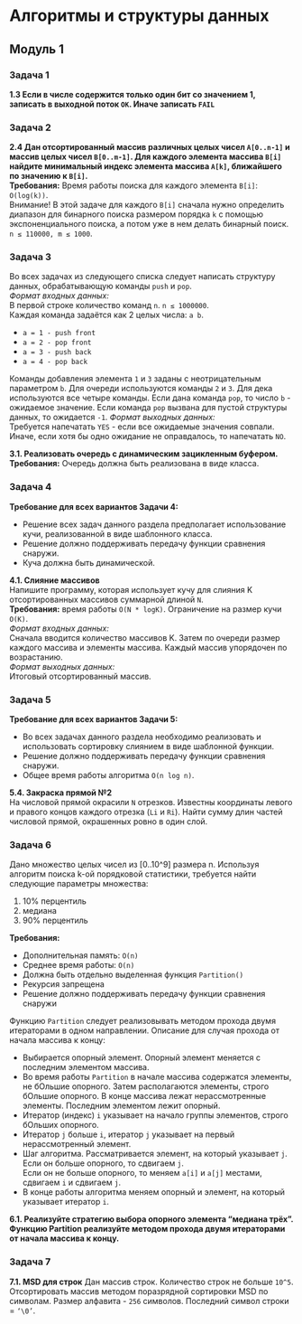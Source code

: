 # Алгоритмы и структуры данных

## Модуль 1

### Задача 1

**1.3 Если в числе содержится только один бит со значением 1, записать в выходной поток `OK`. Иначе записать `FAIL`**

### Задача 2

**2.4 Дан отсортированный массив различных целых чисел `A[0..n-1]` и массив целых чисел `B[0..m-1]`. Для каждого элемента массива `B[i]` найдите минимальный индекс элемента массива `A[k]`, ближайшего по значению к `B[i]`.**  
**Требования:** Время работы поиска для каждого элемента `B[i]`: `O(log(k))`.  
Внимание! В этой задаче для каждого `B[i]` сначала нужно определить диапазон для бинарного поиска размером порядка `k` с помощью экспоненциального поиска, а потом уже в нем делать бинарный поиск.  
`n ≤ 110000, m ≤ 1000`.

### Задача 3

Во всех задачах из следующего списка следует написать структуру данных, обрабатывающую команды `push` и `pop`.  
_Формат входных данных:_  
В первой строке количество команд `n`. `n ≤ 1000000`.  
Каждая команда задаётся как 2 целых числа: `a b`.   
- `a = 1 - push front  `
- `a = 2 - pop front  `
- `a = 3 - push back  `
- `a = 4 - pop back  `

Команды добавления элемента `1` и `3` заданы с неотрицательным параметром `b`.
Для очереди используются команды `2` и `3`. Для дека используются все четыре команды.
Если дана команда `pop`, то число `b` - ожидаемое значение. Если команда `pop` вызвана для пустой структуры данных, то ожидается `-1`.
_Формат выходных данных:_  
Требуется напечатать `YES` - если все ожидаемые значения совпали. Иначе, если хотя бы одно ожидание не оправдалось, то напечатать `NO`.

**3.1. Реализовать очередь с динамическим зацикленным буфером.**  
**Требования:** Очередь должна быть реализована в виде класса.

### Задача 4  

**Требование для всех вариантов Задачи 4:**  
- Решение всех задач данного раздела предполагает использование кучи, реализованной в виде шаблонного класса.
- Решение должно поддерживать передачу функции сравнения снаружи.
- Куча должна быть динамической.

**4.1. Слияние массивов**  
Напишите программу, которая использует кучу для слияния K отсортированных массивов суммарной длиной `N`.  
**Требования:** время работы `O(N * logK)`. Ограничение на размер кучи `O(K)`.  
_Формат входных данных:_  
Сначала вводится количество массивов K. Затем по очереди размер каждого массива и элементы массива. Каждый массив упорядочен по возрастанию.  
_Формат выходных данных:_  
Итоговый отсортированный массив.

### Задача 5

**Требование для всех вариантов Задачи 5:**  
- Во всех задачах данного раздела необходимо реализовать и использовать сортировку слиянием в виде шаблонной функции.
- Решение должно поддерживать передачу функции сравнения снаружи.
- Общее время работы алгоритма `O(n log n)`.

**5.4. Закраска прямой №2**  
На числовой прямой окрасили `N` отрезков. Известны координаты левого и правого концов каждого отрезка (`Li` и `Ri`). Найти сумму длин частей числовой прямой, окрашенных ровно в один слой.

### Задача 6

Дано множество целых чисел из [0..10^9] размера n.
Используя алгоритм поиска k-ой порядковой статистики, требуется найти следующие параметры множества:
1)	10%  перцентиль
2)	медиана
3)	90%  перцентиль

**Требования:** 
- Дополнительная память: `O(n)`
- Среднее время работы: `O(n)`
- Должна быть отдельно выделенная функция `Partition()`
- Рекурсия запрещена
- Решение должно поддерживать передачу функции сравнения снаружи

Функцию `Partition` следует реализовывать методом прохода двумя итераторами в одном направлении. Описание для случая прохода от начала массива к концу:
- Выбирается опорный элемент. Опорный элемент меняется с последним элементом массива.
- Во время работы `Partition` в начале массива содержатся элементы, не бОльшие опорного. Затем располагаются элементы, строго бОльшие опорного. В конце массива лежат нерассмотренные элементы. Последним элементом лежит опорный.
- Итератор (индекс) `i` указывает на начало группы элементов, строго бОльших опорного.
- Итератор `j` больше `i`, итератор `j` указывает на первый нерассмотренный элемент.
- Шаг алгоритма. Рассматривается элемент, на который указывает `j`. Если он больше опорного, то сдвигаем `j`.   
Если он не больше опорного, то меняем `a[i]` и `a[j]` местами, сдвигаем `i` и сдвигаем `j`.
- В конце работы алгоритма меняем опорный и элемент, на который указывает итератор `i`.

**6.1. Реализуйте стратегию выбора опорного элемента “медиана трёх”. Функцию Partition реализуйте методом прохода двумя итераторами от начала массива к концу.**

### Задача 7
**7.1. MSD для строк**
Дан массив строк. Количество строк не больше `10^5`. Отсортировать массив методом поразрядной сортировки MSD по символам. Размер алфавита - `256` символов. Последний символ строки = `‘\0’`.
